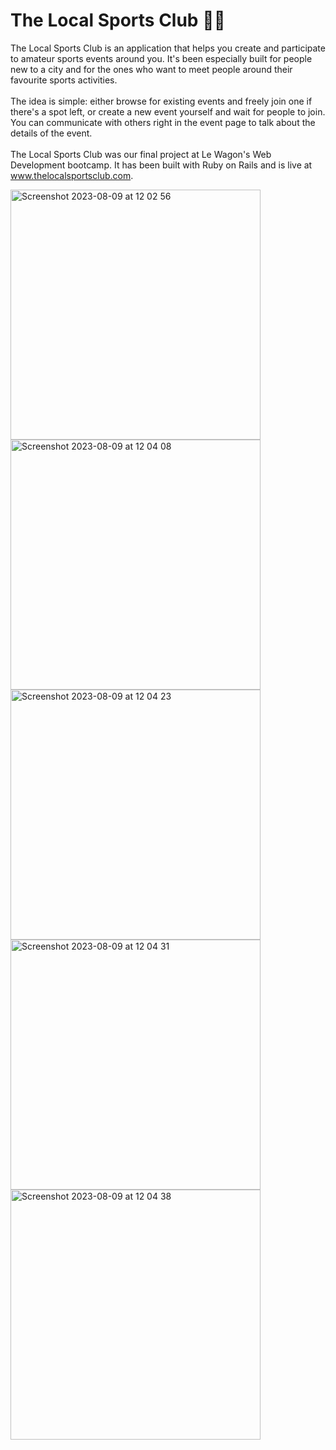 # The Local Sports Club 🏌️‍♂️

The Local Sports Club is an application that helps you create and participate to amateur sports events around you. It's been especially built for people new to a city and for the ones who want to meet people around their favourite sports activities.
<br><br>
The idea is simple: either browse for existing events and freely join one if there's a spot left, or create a new event yourself and wait for people to join. You can communicate with others right in the event page to talk about the details of the event.
<br><br>
The Local Sports Club was our final project at Le Wagon's Web Development bootcamp. It has been built with Ruby on Rails and is live at www.thelocalsportsclub.com.

<img width="400" alt="Screenshot 2023-08-09 at 12 02 56" src="https://github.com/nathansoussana/local-sports-club/assets/85996279/f40de7c0-59d6-415e-83ea-2b285644e0c7">
<img width="400" alt="Screenshot 2023-08-09 at 12 04 08" src="https://github.com/nathansoussana/local-sports-club/assets/85996279/f3b369a4-abc8-4fa4-886b-26d353d0e24a">
<img width="400" alt="Screenshot 2023-08-09 at 12 04 23" src="https://github.com/nathansoussana/local-sports-club/assets/85996279/96617cd2-0672-43b4-adb3-c365696ed058">
<img width="400" alt="Screenshot 2023-08-09 at 12 04 31" src="https://github.com/nathansoussana/local-sports-club/assets/85996279/a4c8aeb8-3436-4909-9f40-b410b6bacf67">
<img width="400" alt="Screenshot 2023-08-09 at 12 04 38" src="https://github.com/nathansoussana/local-sports-club/assets/85996279/be092b07-402f-4145-9e0d-bb680a2696ec">
